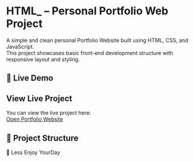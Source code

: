 # HTML_ – Personal Portfolio Web Project

A simple and clean personal Portfolio Website built using HTML, CSS, and JavaScript.  
This project showcases basic front-end development structure with responsive layout and styling.

## 🚀 Live Demo

## View Live Project

You can view the live project here:  
[Open Portfolio Website](https://EngBicir1.github.com/HTML_CSS_And_JS_Portfolio/Portfolio/)



## 📁 Project Structure

🚀 Less Enjoy YourDay
